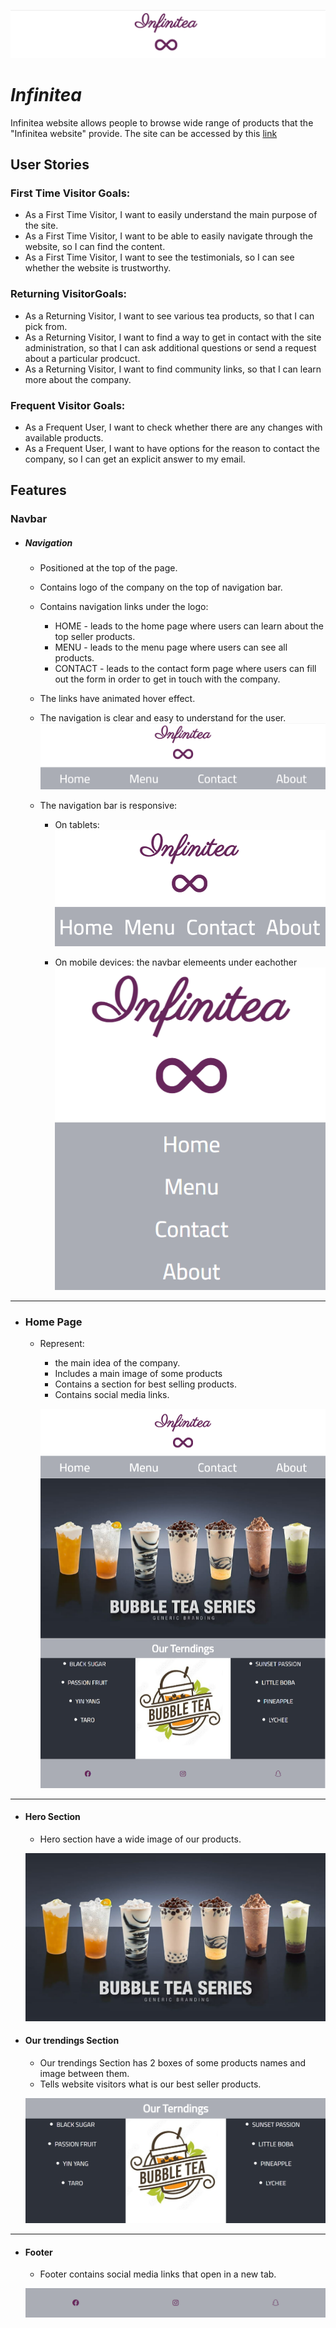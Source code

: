 ![Infinitea  logo](documentation/infinitealogo.png)



# *Infinitea*
Infinitea website allows people to browse wide range of products that the "Infinitea website" provide.
The site can be accessed by this [link](https://github.com/WaseemRabah/project1)


## User Stories

### First Time Visitor Goals:

* As a First Time Visitor, I want to easily understand the main purpose of the site.
* As a First Time Visitor, I want to be able to easily navigate through the website, so I can find the content.
* As a First Time Visitor, I want to see the testimonials, so I can see whether the website is trustworthy.

### Returning VisitorGoals:

* As a Returning Visitor, I want to see various tea products, so that I can pick from.
* As a Returning Visitor, I want to find a way to get in contact with the site administration, so that I can ask additional questions or send a request about a particular prodcuct.
* As a Returning Visitor, I want to find community links, so that I can learn more about the company.

### Frequent Visitor Goals:

* As a Frequent User, I want to check whether there are any changes with available products. 
* As a Frequent User, I want to have options for the reason to contact the company, so I can get an explicit answer to my email.

## Features

### Navbar

+ ##### Navigation

    - Positioned at the top of the page.
    - Contains logo of the company on the top of navigation bar.
    - Contains navigation links under the logo:
        * HOME - leads to the home page where users can learn about the top seller products.
        * MENU - leads to the menu page where users can see all products.
        * CONTACT - leads to the contact form page where users can fill out the form in order to get in touch with the company.
    - The links have animated hover effect.
    - The navigation is clear and easy to understand for the user.
    ![NavBar desktop](documentation/navbar_desktop.png)
    
    - The navigation bar is responsive:
        * On tablets:
        ![NavBar Tablets](documentation/navbar_tablet.png)

        * On mobile devices: the navbar elemeents under eachother
        ![NavBar Mobile](documentation/navbar_mobile.png)



---

+ ### Home Page

    - Represent: 

        * the main idea of the company.
        * Includes a main image of some products
        * Contains a section for best selling products.
        * Contains social media links.


        ![Home Page](documentation/home_page.png)

---

+ #### Hero Section

    - Hero section have a wide image of our products.

    ![Hero Section](documentation/products-image.png)



+ #### Our trendings Section


    - Our trendings Section has 2 boxes of some products names and image between them.
    - Tells website visitors what is our best seller products.

    ![our trendings Section](documentation/our_trendings.png)


---

+ #### Footer

    - Footer contains social media links that open in a new tab.

    ![Footer](documentation/footer.png)